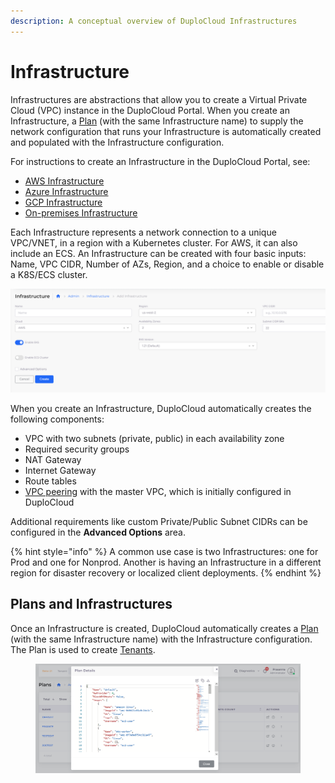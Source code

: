 ```yaml
---
description: A conceptual overview of DuploCloud Infrastructures
---
```


# Infrastructure

Infrastructures are abstractions that allow you to create a Virtual Private Cloud (VPC) instance in the DuploCloud Portal. When you create an Infrastructure, a [Plan](plan.md) (with the same Infrastructure name) to supply the network configuration that runs your Infrastructure is automatically created and populated with the Infrastructure configuration.&#x20;

For instructions to create an Infrastructure in the DuploCloud Portal, see:

* [AWS Infrastructure](../../../overview/use-cases/creating-an-infrastructure-and-plan-for-aws/)
* [Azure Infrastructure](../../../overview-2/use-cases/infrastructure-and-plan/)
* [GCP Infrastructure](../../../overview-1/use-cases/creating-an-infrastructure-and-plan-for-gcp/)
* [On-premises Infrastructure](../../../extras-overview/import-an-external-kubernetes-cluster.md#importing-your-kubernetes-cluster-to-duplocloud)

Each Infrastructure represents a network connection to a unique VPC/VNET, in a region with a Kubernetes cluster. For AWS, it can also include an ECS. An Infrastructure can be created with four basic inputs: Name, VPC CIDR, Number of AZs, Region, and a choice to enable or disable a K8S/ECS cluster. &#x20;

![The Add Infrastructure page in the DuploCloud Portal](<../../../.gitbook/assets/image (69).png>)

When you create an Infrastructure, DuploCloud automatically creates the following components:

* VPC with two subnets (private, public) in each availability zone
* Required security groups
* NAT Gateway
* Internet Gateway
* Route tables
* [VPC peering](../../../overview/aws-services/virtual-private-cloud-vpc-peering.md) with the master VPC, which is initially configured in DuploCloud

Additional requirements like custom Private/Public Subnet CIDRs can be configured in the **Advanced Options** area.&#x20;

{% hint style="info" %}
A common use case is two Infrastructures: one for Prod and one for Nonprod. Another is having an Infrastructure in a different region for disaster recovery or localized client deployments.
{% endhint %}

## Plans and Infrastructures

Once an Infrastructure is created, DuploCloud automatically creates a [Plan ](plan.md)(with the same Infrastructure name) with the Infrastructure configuration. The Plan is used to create [Tenants](../../../overview/use-cases/tenant-environment/).

<figure><img src="../../../.gitbook/assets/image (2).png" alt=""><figcaption></figcaption></figure>

